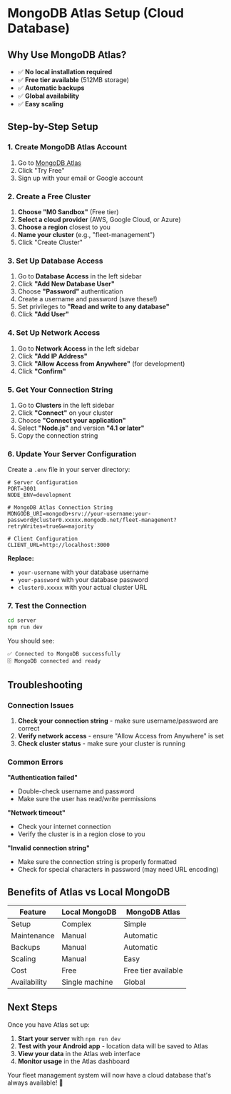 # MongoDB Atlas Setup (Cloud Database)

## Why Use MongoDB Atlas?

- ✅ **No local installation required**
- ✅ **Free tier available** (512MB storage)
- ✅ **Automatic backups**
- ✅ **Global availability**
- ✅ **Easy scaling**

## Step-by-Step Setup

### 1. Create MongoDB Atlas Account

1. Go to [MongoDB Atlas](https://www.mongodb.com/atlas)
2. Click "Try Free"
3. Sign up with your email or Google account

### 2. Create a Free Cluster

1. **Choose "M0 Sandbox"** (Free tier)
2. **Select a cloud provider** (AWS, Google Cloud, or Azure)
3. **Choose a region** closest to you
4. **Name your cluster** (e.g., "fleet-management")
5. Click "Create Cluster"

### 3. Set Up Database Access

1. Go to **Database Access** in the left sidebar
2. Click **"Add New Database User"**
3. Choose **"Password"** authentication
4. Create a username and password (save these!)
5. Set privileges to **"Read and write to any database"**
6. Click **"Add User"**

### 4. Set Up Network Access

1. Go to **Network Access** in the left sidebar
2. Click **"Add IP Address"**
3. Click **"Allow Access from Anywhere"** (for development)
4. Click **"Confirm"**

### 5. Get Your Connection String

1. Go to **Clusters** in the left sidebar
2. Click **"Connect"** on your cluster
3. Choose **"Connect your application"**
4. Select **"Node.js"** and version **"4.1 or later"**
5. Copy the connection string

### 6. Update Your Server Configuration

Create a `.env` file in your server directory:

```env
# Server Configuration
PORT=3001
NODE_ENV=development

# MongoDB Atlas Connection String
MONGODB_URI=mongodb+srv://your-username:your-password@cluster0.xxxxx.mongodb.net/fleet-management?retryWrites=true&w=majority

# Client Configuration
CLIENT_URL=http://localhost:3000
```

**Replace:**

- `your-username` with your database username
- `your-password` with your database password
- `cluster0.xxxxx` with your actual cluster URL

### 7. Test the Connection

```bash
cd server
npm run dev
```

You should see:

```
✅ Connected to MongoDB successfully
🗄️ MongoDB connected and ready
```

## Troubleshooting

### Connection Issues

1. **Check your connection string** - make sure username/password are correct
2. **Verify network access** - ensure "Allow Access from Anywhere" is set
3. **Check cluster status** - make sure your cluster is running

### Common Errors

**"Authentication failed"**

- Double-check username and password
- Make sure the user has read/write permissions

**"Network timeout"**

- Check your internet connection
- Verify the cluster is in a region close to you

**"Invalid connection string"**

- Make sure the connection string is properly formatted
- Check for special characters in password (may need URL encoding)

## Benefits of Atlas vs Local MongoDB

| Feature      | Local MongoDB  | MongoDB Atlas       |
| ------------ | -------------- | ------------------- |
| Setup        | Complex        | Simple              |
| Maintenance  | Manual         | Automatic           |
| Backups      | Manual         | Automatic           |
| Scaling      | Manual         | Easy                |
| Cost         | Free           | Free tier available |
| Availability | Single machine | Global              |

## Next Steps

Once you have Atlas set up:

1. **Start your server** with `npm run dev`
2. **Test with your Android app** - location data will be saved to Atlas
3. **View your data** in the Atlas web interface
4. **Monitor usage** in the Atlas dashboard

Your fleet management system will now have a cloud database that's always available! 🚀
